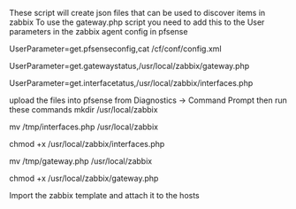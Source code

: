 These script will create json files that can be used to discover items in zabbix
To use the gateway.php script you need to add this to the User parameters in the zabbix agent config in pfsense

UserParameter=get.pfsenseconfig,cat /cf/conf/config.xml

UserParameter=get.gatewaystatus,/usr/local/zabbix/gateway.php

UserParameter=get.interfacetatus,/usr/local/zabbix/interfaces.php


upload the files into pfsense from Diagnostics -> Command Prompt
then run these commands
mkdir /usr/local/zabbix

mv /tmp/interfaces.php /usr/local/zabbix

chmod +x /usr/local/zabbix/interfaces.php

mv /tmp/gateway.php /usr/local/zabbix

chmod +x /usr/local/zabbix/gateway.php

Import the zabbix template and attach it to the hosts






